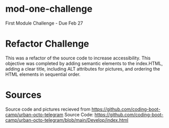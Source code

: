 # mod-one-challenge
First Module Challenge - Due Feb 27

# Refactor Challenge
This was a refactor of the source code to increase accessibility. 
This objective was completed by adding semantic elements to the index.HTML, adding a clear title, including ALT attributes for pictures, and ordering the HTML elements in sequential order.

# Sources
Source code and pictures recieved from https://github.com/coding-boot-camp/urban-octo-telegram
Source Code: https://github.com/coding-boot-camp/urban-octo-telegram/blob/main/Develop/index.html
